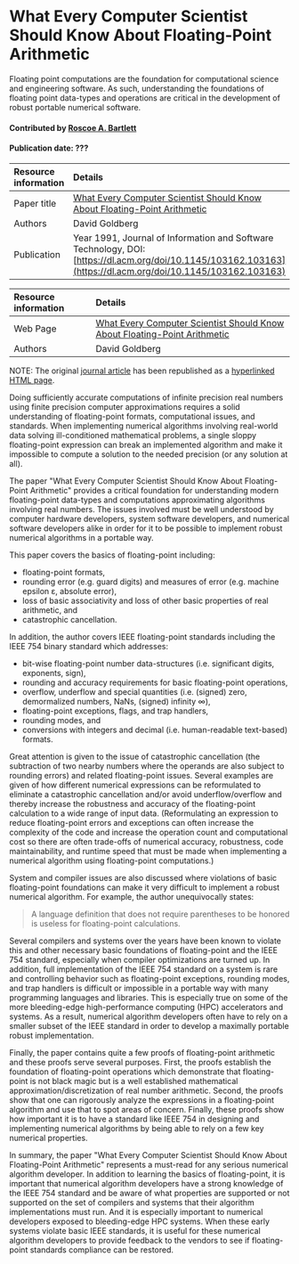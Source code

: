 # What Every Computer Scientist Should Know About Floating-Point Arithmetic

<!--deck text start-->
Floating point computations are the foundation for computational science and engineering software.
As such, understanding the foundations of floating point data-types and operations are critical in the development of robust portable numerical software.
<!--deck text end-->

#### Contributed by [Roscoe A. Bartlett](https://github.com/bartlettroscoe)
#### Publication date: ???

Resource information | Details 
:--- | :--- 
Paper title | [What Every Computer Scientist Should Know About Floating-Point Arithmetic](https://doi.org/10.1145/103162.103163)
Authors | David Goldberg
Publication | Year 1991, Journal of Information and Software Technology, DOI: [https://dl.acm.org/doi/10.1145/103162.103163](https://dl.acm.org/doi/10.1145/103162.103163)

Resource information | Details 
:--- | :--- 
Web Page | [What Every Computer Scientist Should Know About Floating-Point Arithmetic](https://docs.oracle.com/cd/E19957-01/806-3568/ncg_goldberg.html)
Authors | David Goldberg

NOTE: The original [journal article](https://doi.org/10.1145/103162.103163) has been republished as a [hyperlinked HTML page](https://docs.oracle.com/cd/E19957-01/806-3568/ncg_goldberg.html).

Doing sufficiently accurate computations of infinite precision real numbers using finite precision computer approximations requires a solid understanding of floating-point formats, computational issues, and standards.
When implementing numerical algorithms involving real-world data solving ill-conditioned mathematical problems, a single sloppy floating-point expression can break an implemented algorithm and make it impossible to compute a solution to the needed precision (or any solution at all).

The paper "What Every Computer Scientist Should Know About Floating-Point Arithmetic" provides a critical foundation for understanding modern floating-point data-types and computations approximating algorithms involving real numbers.
The issues involved must be well understood by computer hardware developers, system software developers, and numerical software developers alike in order for it to be possible to implement robust numerical algorithms in a portable way.

This paper covers the basics of floating-point including:

* floating-point formats,
* rounding error (e.g. guard digits) and measures of error (e.g. machine epsilon &epsilon;, absolute error),
* loss of basic associativity and loss of other basic properties of real arithmetic, and
* catastrophic cancellation.

In addition, the author covers IEEE floating-point standards including the IEEE 754 binary standard which addresses:

* bit-wise floating-point number data-structures (i.e. significant digits, exponents, sign),
* rounding and accuracy requirements for basic floating-point operations,
* overflow, underflow and special quantities (i.e. (signed) zero, demormalized numbers, NaNs, (signed) infinity &infin;),
* floating-point exceptions, flags, and trap handlers,
* rounding modes, and
* conversions with integers and decimal (i.e. human-readable text-based) formats.

Great attention is given to the issue of catastrophic cancellation (the subtraction of two nearby numbers where the operands are also subject to rounding errors) and related floating-point issues.
Several examples are given of how different numerical expressions can be reformulated to eliminate a catastrophic cancellation and/or avoid underflow/overflow and thereby increase the robustness and accuracy of the floating-point calculation to a wide range of input data.
(Reformulating an expression to reduce floating-point errors and exceptions can often increase the complexity of the code and increase the operation count and computational cost so there are often trade-offs of numerical accuracy, robustness, code maintainability, and runtime speed that must be made when implementing a numerical algorithm using floating-point computations.)

System and compiler issues are also discussed where violations of basic floating-point foundations can make it very difficult to implement a robust numerical algorithm.
For example, the author unequivocally states:

> A language definition that does not require parentheses to be honored is useless for floating-point calculations.

Several compilers and systems over the years have been known to violate this and other necessary basic foundations of floating-point and the IEEE 754 standard, especially when compiler optimizations are turned up.
In addition, full implementation of the IEEE 754 standard on a system is rare and controlling behavior such as floating-point exceptions, rounding modes, and trap handlers is difficult or impossible in a portable way with many programming languages and libraries.
This is especially true on some of the more bleeding-edge high-performance computing (HPC) accelerators and systems.
As a result, numerical algorithm developers often have to rely on a smaller subset of the IEEE standard in order to develop a maximally portable robust implementation.

Finally, the paper contains quite a few proofs of floating-point arithmetic and these proofs serve several purposes.
First, the proofs establish the foundation of floating-point operations which demonstrate that floating-point is not black magic but is a well established mathematical approximation/discretization of real number arithmetic.
Second, the proofs show that one can rigorously analyze the expressions in a floating-point algorithm and use that to spot areas of concern.
Finally, these proofs show how important it is to have a standard like IEEE 754 in designing and implementing numerical algorithms by being able to rely on a few key numerical properties.

In summary, the paper "What Every Computer Scientist Should Know About Floating-Point Arithmetic" represents a must-read for any serious numerical algorithm developer.
In addition to learning the basics of floating-point, it is important that numerical algorithm developers have a strong knowledge of the IEEE 754 standard and be aware of what properties are supported or not supported on the set of compilers and systems that their algorithm implementations must run.
And it is especially important to numerical developers exposed to bleeding-edge HPC systems.
When these early systems violate basic IEEE standards, it is useful for these numerical algorithm developers to provide feedback to the vendors to see if floating-point standards compliance can be restored.

<!---
Publish: yes 
Pinned: no
RSS update: ???
Topics: Programming languages, High-performance computing (HPC), Reproducibility, Refactoring
--->

<!---
LocalWords:  associativity denormalized discretization
--->
